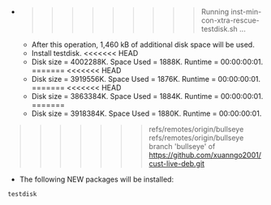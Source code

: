 * >>>>>>>>> Running inst-min-con-xtra-rescue-testdisk.sh ...
  * After this operation, 1,460 kB of additional disk space will be used.
  * Install testdisk.
<<<<<<< HEAD
  * Disk size = 4002288K. Space Used = 1888K. Runtime = 00:00:00:01.
=======
<<<<<<< HEAD
  * Disk size = 3919556K. Space Used = 1876K. Runtime = 00:00:00:01.
=======
<<<<<<< HEAD
  * Disk size = 3863384K. Space Used = 1884K. Runtime = 00:00:00:01.
=======
  * Disk size = 3918384K. Space Used = 1880K. Runtime = 00:00:00:01.
>>>>>>> refs/remotes/origin/bullseye
>>>>>>> refs/remotes/origin/bullseye
>>>>>>> branch 'bullseye' of https://github.com/xuanngo2001/cust-live-deb.git
  * The following NEW packages will be installed:
  ```bash
testdisk
  ```
